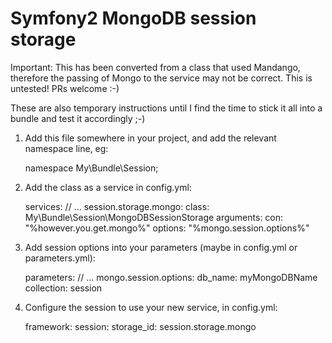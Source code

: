 Symfony2 MongoDB session storage
================================

Important: This has been converted from a class that used Mandango, therefore the
passing of Mongo to the service may not be correct. This is untested! PRs welcome :-)

These are also temporary instructions until I find the time to stick
it all into a bundle and test it accordingly ;-)

1. Add this file somewhere in your project, and add the relevant namespace line, eg:

    namespace My\Bundle\Session;

2. Add the class as a service in config.yml:

    services:
        // ...
        session.storage.mongo:
            class: My\Bundle\Session\MongoDBSessionStorage
            arguments:
                con: "%however.you.get.mongo%"
                options: "%mongo.session.options%"

3. Add session options into your parameters (maybe in config.yml or parameters.yml):

    parameters:
        // ...
        mongo.session.options:
            db_name: myMongoDBName
            collection: session

4. Configure the session to use your new service, in config.yml:

    framework:
        session:
            storage_id: session.storage.mongo


